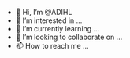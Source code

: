 - 👋 Hi, I’m @ADIHL
- 👀 I’m interested in ...
- 🌱 I’m currently learning ...
- 💞️ I’m looking to collaborate on ...
- 📫 How to reach me ...

<!---
ADIHL/ADIHL is a ✨ special ✨ repository because its `README.md` (this file) appears on your GitHub profile.
You can click the Preview link to take a look at your changes.
--->
